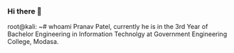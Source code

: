 ### Hi there 👋

root@kali: ~# whoami
Pranav Patel, currently he is in the 3rd Year of Bachelor Engineering in Information Technolgy at Government Engineering College, Modasa.
